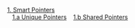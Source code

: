 [1. Smart Pointers](./SmartPointers.md)<br/>
&nbsp;&nbsp;&nbsp;[1.a Unique Pointers](./UniquePointer.md)
&nbsp;&nbsp;&nbsp;[1.b Shared Pointers](./SharedPointers.md)
